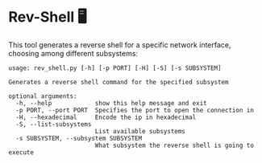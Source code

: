 
# Rev-Shell 🖥️

This tool generates a reverse shell for a specific network interface, choosing among different subsystems:
```
usage: rev_shell.py [-h] [-p PORT] [-H] [-S] [-s SUBSYSTEM]

Generates a reverse shell command for the specified subsystem

optional arguments:
  -h, --help            show this help message and exit
  -p PORT, --port PORT  Specifies the port to open the connection in        
  -H, --hexadecimal     Encode the ip in hexadecimal
  -S, --list-subsystems
                        List available subsystems
  -s SUBSYSTEM, --subsystem SUBSYSTEM
                        What subsystem the reverse shell is going to execute

```

